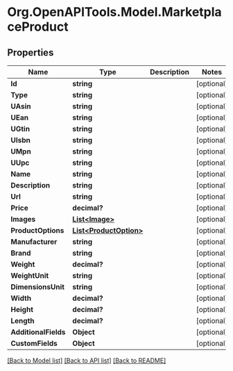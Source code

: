 # Org.OpenAPITools.Model.MarketplaceProduct

## Properties

Name | Type | Description | Notes
------------ | ------------- | ------------- | -------------
**Id** | **string** |  | [optional] 
**Type** | **string** |  | [optional] 
**UAsin** | **string** |  | [optional] 
**UEan** | **string** |  | [optional] 
**UGtin** | **string** |  | [optional] 
**UIsbn** | **string** |  | [optional] 
**UMpn** | **string** |  | [optional] 
**UUpc** | **string** |  | [optional] 
**Name** | **string** |  | [optional] 
**Description** | **string** |  | [optional] 
**Url** | **string** |  | [optional] 
**Price** | **decimal?** |  | [optional] 
**Images** | [**List&lt;Image&gt;**](Image.md) |  | [optional] 
**ProductOptions** | [**List&lt;ProductOption&gt;**](ProductOption.md) |  | [optional] 
**Manufacturer** | **string** |  | [optional] 
**Brand** | **string** |  | [optional] 
**Weight** | **decimal?** |  | [optional] 
**WeightUnit** | **string** |  | [optional] 
**DimensionsUnit** | **string** |  | [optional] 
**Width** | **decimal?** |  | [optional] 
**Height** | **decimal?** |  | [optional] 
**Length** | **decimal?** |  | [optional] 
**AdditionalFields** | **Object** |  | [optional] 
**CustomFields** | **Object** |  | [optional] 

[[Back to Model list]](../README.md#documentation-for-models) [[Back to API list]](../README.md#documentation-for-api-endpoints) [[Back to README]](../README.md)

